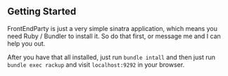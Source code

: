 ## Getting Started

FrontEndParty is just a very simple sinatra application, which means you need Ruby / Bundler to install it.  So do that first, or message me and I can help you out.

After you have that all installed, just run `bundle intall` and then just run `bundle exec rackup` and visit `localhost:9292` in your browser.